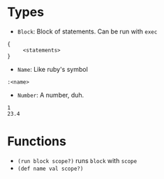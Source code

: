 Types
===
- `Block`: Block of statements. Can be run with `exec`
```
{
     <statements>
}
```
- `Name`: Like ruby's symbol
```
:<name>
```
- `Number`: A number, duh.
```
1
23.4
```

Functions
===
- `(run block scope?)` runs `block` with `scope`
- `(def name val scope?)`
